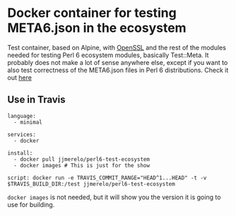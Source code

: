 # Docker container for testing META6.json in the ecosystem

Test container, based on Alpine,
with [OpenSSL](https://github.com/sergot/openssl) and the rest of the
modules needed for testing Perl 6 ecosystem modules, basically
Test::Meta. It probably does not make a lot of sense anywhere else,
except if you want to also test correctness of the META6.json files in
Perl 6 distributions. Check it out [here](https://github.com/perl6/ecosystem/blob/master/.travis.yml)

## Use in Travis

~~~
language:
  - minimal

services:
  - docker

install:
  - docker pull jjmerelo/perl6-test-ecosystem
  - docker images # This is just for the show

script: docker run -e TRAVIS_COMMIT_RANGE="HEAD^1...HEAD" -t -v  $TRAVIS_BUILD_DIR:/test jjmerelo/perl6-test-ecosystem
~~~

`docker images` is not needed, but it will show you the version it is
going to use for building. 

